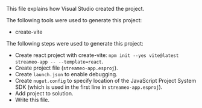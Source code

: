 This file explains how Visual Studio created the project.

The following tools were used to generate this project:
- create-vite

The following steps were used to generate this project:
- Create react project with create-vite: `npm init --yes vite@latest streameo-app -- --template=react`.
- Create project file (`streameo-app.esproj`).
- Create `launch.json` to enable debugging.
- Create `nuget.config` to specify location of the JavaScript Project System SDK (which is used in the first line in `streameo-app.esproj`).
- Add project to solution.
- Write this file.

